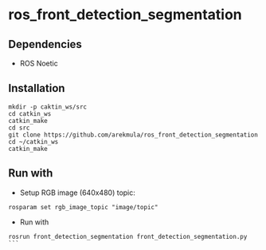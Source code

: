 # ros_front_detection_segmentation


## Dependencies
- ROS Noetic

## Installation
```
mkdir -p caktin_ws/src
cd catkin_ws
catkin_make
cd src
git clone https://github.com/arekmula/ros_front_detection_segmentation
cd ~/catkin_ws
catkin_make
```

## Run with

- Setup RGB image (640x480) topic:
```
rosparam set rgb_image_topic "image/topic"
```

- Run with
```
rosrun front_detection_segmentation front_detection_segmentation.py ```